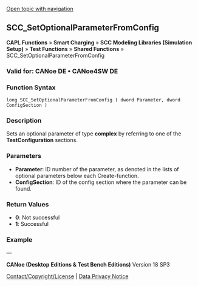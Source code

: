 [Open topic with navigation](../../../../../CANoeDEFamily.htm#Topics/CAPLFunctions/SmartCharging/Functions/CAPLfunctionSCCSetOptionalParameterFromConfig.md)

## SCC_SetOptionalParameterFromConfig

**CAPL Functions** » **Smart Charging** » **SCC Modeling Libraries (Simulation Setup)** » **Test Functions** » **Shared Functions** » SCC_SetOptionalParameterFromConfig

### Valid for: CANoe DE • CANoe4SW DE

### Function Syntax

`long SCC_SetOptionalParameterFromConfig ( dword Parameter, dword ConfigSection )`

### Description

Sets an optional parameter of type **complex** by referring to one of the **TestConfiguration** sections.

### Parameters

- **Parameter**: ID number of the parameter, as denoted in the lists of optional parameters below each Create-function.
- **ConfigSection**: ID of the config section where the parameter can be found.

### Return Values

- **0**: Not successful
- **1**: Successful

### Example

—

**CANoe (Desktop Editions & Test Bench Editions)** Version 18 SP3

[Contact/Copyright/License](../../../Shared/ContactCopyrightLicense.md) | [Data Privacy Notice](https://www.vector.com/int/en/company/get-info/privacy-policy/)
